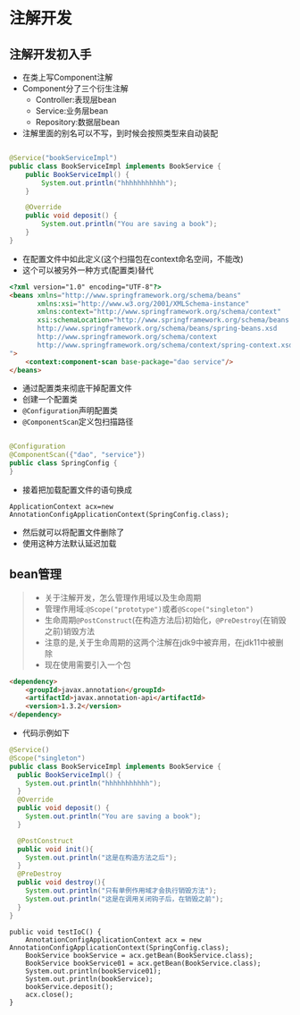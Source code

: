 # 注解开发

## 注解开发初入手

* 在类上写Component注解
* Component分了三个衍生注解
    * Controller:表现层bean
    * Service:业务层bean
    * Repository:数据层bean
* 注解里面的别名可以不写，到时候会按照类型来自动装配

```java

@Service("bookServiceImpl")
public class BookServiceImpl implements BookService {
    public BookServiceImpl() {
        System.out.println("hhhhhhhhhhh");
    }

    @Override
    public void deposit() {
        System.out.println("You are saving a book");
    }
}
```

* 在配置文件中如此定义(这个扫描包在context命名空间，不能改)
* 这个可以被另外一种方式(配置类)替代

```html
<?xml version="1.0" encoding="UTF-8"?>
<beans xmlns="http://www.springframework.org/schema/beans"
       xmlns:xsi="http://www.w3.org/2001/XMLSchema-instance"
       xmlns:context="http://www.springframework.org/schema/context"
       xsi:schemaLocation="http://www.springframework.org/schema/beans
       http://www.springframework.org/schema/beans/spring-beans.xsd
       http://www.springframework.org/schema/context
       http://www.springframework.org/schema/context/spring-context.xsd
">
    <context:component-scan base-package="dao service"/>
</beans>
```

* 通过配置类来彻底干掉配置文件
* 创建一个配置类
* `@Configuration`声明配置类
* `@ComponentScan`定义包扫描路径

```java

@Configuration
@ComponentScan({"dao", "service"})
public class SpringConfig {
}
```

* 接着把加载配置文件的语句换成

```
ApplicationContext acx=new AnnotationConfigApplicationContext(SpringConfig.class);
```

* 然后就可以将配置文件删除了
* 使用这种方法默认延迟加载

## bean管理

> * 关于注解开发，怎么管理作用域以及生命周期
> * 管理作用域:`@Scope("prototype")`或者`@Scope("singleton")`
> * 生命周期`@PostConstruct`(在构造方法后)初始化，`@PreDestroy`(在销毁之前)销毁方法
> * 注意的是,关于生命周期的这两个注解在jdk9中被弃用，在jdk11中被删除
> * 现在使用需要引入一个包

```html
<dependency>
    <groupId>javax.annotation</groupId>
    <artifactId>javax.annotation-api</artifactId>
    <version>1.3.2</version>
</dependency>
```
* 代码示例如下
```java
@Service()
@Scope("singleton")
public class BookServiceImpl implements BookService {
  public BookServiceImpl() {
    System.out.println("hhhhhhhhhhh");
  }
  @Override
  public void deposit() {
    System.out.println("You are saving a book");
  }

  @PostConstruct
  public void init(){
    System.out.println("这是在构造方法之后");
  }
  @PreDestroy
  public void destroy(){
    System.out.println("只有单例作用域才会执行销毁方法");
    System.out.println("这是在调用关闭钩子后，在销毁之前");
  }
}
```
```
public void testIoC() {
    AnnotationConfigApplicationContext acx = new AnnotationConfigApplicationContext(SpringConfig.class);
    BookService bookService = acx.getBean(BookService.class);
    BookService bookService01 = acx.getBean(BookService.class);
    System.out.println(bookService01);
    System.out.println(bookService);
    bookService.deposit();
    acx.close();
}
```
